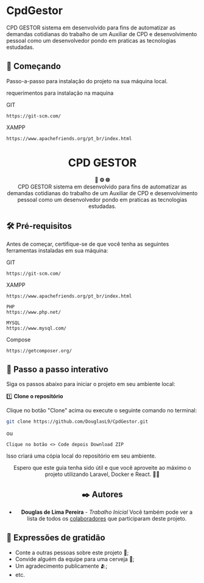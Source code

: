 # CpdGestor

CPD GESTOR sistema em desenvolvido para fins de automatizar as demandas cotidianas do trabalho de um Auxiliar de CPD e desenvolvimento pessoal como um desenvolvedor pondo em praticas as tecnologias estudadas. 

## 🚀 Começando

Passo-a-passo para instalação do projeto na sua máquina local.

requerimentos para instalação na maquina

GIT
```
https://git-scm.com/
```
XAMPP
```
https://www.apachefriends.org/pt_br/index.html
```



<h1 align="center">CPD GESTOR</h1>

<div align="center">
  <strong>🐳 ⚙️ 🌐</strong>
</div>
<div align="center">
  CPD GESTOR sistema em desenvolvido para fins de automatizar as demandas cotidianas do trabalho de um Auxiliar de CPD e desenvolvimento pessoal como um desenvolvedor pondo em praticas as tecnologias estudadas. 
</div>

## 🛠️ Pré-requisitos

Antes de começar, certifique-se de que você tenha as seguintes ferramentas instaladas em sua máquina:

GIT
```
https://git-scm.com/
```
XAMPP
```
https://www.apachefriends.org/pt_br/index.html

PHP
https://www.php.net/

MYSQL
https://www.mysql.com/
```
Compose
````
https://getcomposer.org/
````

## 🚀 Passo a passo interativo

Siga os passos abaixo para iniciar o projeto em seu ambiente local:

1️⃣ **Clone o repositório**

   Clique no botão "Clone" acima ou execute o seguinte comando no terminal:

   ```bash
   git clone https://github.com/DouglasL9/CpdGestor.git
   ```
   ou
   ```
   Clique no botão <> Code depois Download ZIP 
   ```
   Isso criará uma cópia local do repositório em seu ambiente.

<div align="center">
  Espero que este guia tenha sido útil e que você aproveite ao máximo o projeto utilizando Laravel, Docker e React. 🎉😄
    
## ✒️ Autores

* **Douglas de Lima Pereira** - *Trabalho Inicial*
Você também pode ver a lista de todos os [colaboradores](https://github.com/usuario/projeto/colaboradores) que participaram deste projeto.
</div>

## 🎁 Expressões de gratidão

* Conte a outras pessoas sobre este projeto 📢;
* Convide alguém da equipe para uma cerveja 🍺;
* Um agradecimento publicamente 🫂;
* etc.
